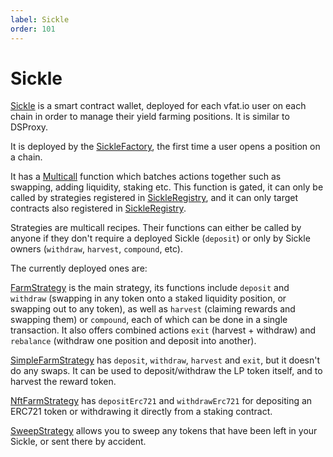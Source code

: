 ```yaml
---
label: Sickle
order: 101
---
```


# Sickle

[Sickle](https://basescan.org/address/0xFfF75D099baeE29F447866bC5299Cd67C04761C8#code#F1#L1) is a smart contract wallet, deployed for each vfat.io user on each chain in order to manage their yield farming positions. It is similar to DSProxy.

It is deployed by the [SickleFactory](https://basescan.org/address/0x71D234A3e1dfC161cc1d081E6496e76627baAc31#code#F1#L1), the first time a user opens a position on a chain.

It has a [Multicall](https://basescan.org/address/0xFfF75D099baeE29F447866bC5299Cd67C04761C8#code#F3#L41) function which batches actions together such as swapping, adding liquidity, staking etc. This function is gated, it can only be called by strategies registered in [SickleRegistry](https://basescan.org/address/0x2ef5eafa8711e2441bd519eed5d09f8dfef2ecf3#code#F1#L1), and it can only target contracts also registered in [SickleRegistry](https://basescan.org/address/0x2ef5eafa8711e2441bd519eed5d09f8dfef2ecf3#code#F1#L33).

Strategies are multicall recipes. Their functions can either be called by anyone if they don't require a deployed Sickle (`deposit`) or only by Sickle owners (`withdraw`, `harvest`, `compound`, etc).

The currently deployed ones are:

[FarmStrategy](https://basescan.org/address/0x5A72C0f4Bf7f3Ddf1370780d405e29149b128A04#code) is the main strategy, its functions include `deposit` and `withdraw` (swapping in any token onto a staked liquidity position, or swapping out to any token), as well as `harvest` (claiming rewards and swapping them) or `compound`, each of which can be done in a single transaction. It also offers combined actions `exit` (harvest + withdraw) and `rebalance` (withdraw one position and deposit into another).

[SimpleFarmStrategy](0x9b381108Ef12A138a5b7cF231Fbbef4f20e72306) has `deposit`, `withdraw`, `harvest` and `exit`, but it doesn't do any swaps. It can be used to deposit/withdraw the LP token itself, and to harvest the reward token.

[NftFarmStrategy](https://basescan.org/address/0x3B8886C3f6d3BA4a75D3BEcb3c83864C0C01e1F3#writeContract) has `depositErc721` and `withdrawErc721` for depositing an ERC721 token or withdrawing it directly from a staking contract.

[SweepStrategy](https://basescan.org/address/0x29D82976C8babb7d5a82c78c6Ef4c2a2dDc64125#writeContract) allows you to sweep any tokens that have been left in your Sickle, or sent there by accident.
